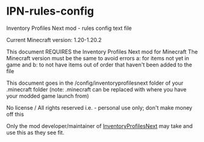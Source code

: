 # IPN-rules-config
Inventory Profiles Next mod - rules config text file

Current Minecraft version: 1.20-1.20.2

This document REQUIRES the Inventory Profiles Next mod for Minecraft
The Minecraft version must be the same to avoid errors
  a: for items not yet in game and
  b: to not have items out of order that haven't been added to the file

This document goes in the /config/inventoryprofilesnext folder of your .minecraft folder
  (note: .minecraft can be replaced with where you have your modded game launch from)


No license / All rights reserved
i.e. - personal use only; don't make money off this

Only the mod developer/maintainer of [InventoryProfilesNext](https://modrinth.com/mod/inventory-profiles-next) may take and use this as they see fit.

